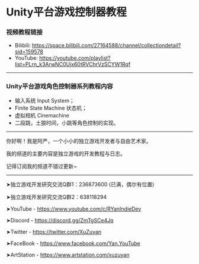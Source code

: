 # Unity平台游戏控制器教程

### 视频教程链接
  - Bilibili: https://space.bilibili.com/27164588/channel/collectiondetail?sid=159578
  - YouTube: https://youtube.com/playlist?list=PLrn_k3ArwNC0Ujx60tRVChrVzSCYW1Rqf

---
### Unity平台游戏角色控制器系列教程内容
- 输入系统 Input System；
- Finite State Machine 状态机；
- 虚拟相机 Cinemachine
- 二段跳，土狼时间，小跳等角色控制的实现。

----
你好啊！我是阿严，一个小小的独立游戏开发者与自由艺术家。

我的频道的主要内容是独立游戏的开发教程与日志。

记得订阅我的频道不错过更新~

----
➤独立游戏开发研究交流Q群1：236873600 (已满，偶尔有位置)

➤独立游戏开发研究交流Q群2：638118294

➤YouTube - https://www.youtube.com/c/RYanIndieDev

➤Discord - https://discord.gg/ZmTgSCe4Jq

➤Twitter - https://twitter.com/XuZuyan

➤FaceBook - https://www.facebook.com/Yan.YouTube

➤ArtStation - https://www.artstation.com/xuzuyan
